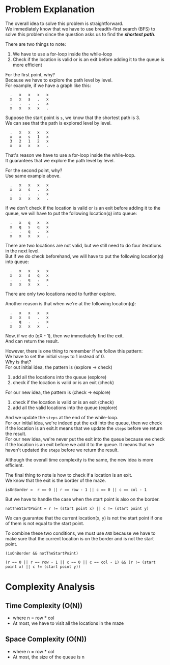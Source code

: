 # Problem Explanation

The overall idea to solve this problem is straightforward.<br>
We immediately know that we have to use breadth-first search (BFS) to solve this problem since the question asks us to find the ***shortest path***.<br>

There are two things to note:<br>
1. We have to use a for-loop inside the while-loop
2. Check if the location is valid or is an exit before adding it to the queue is more efficient

For the first point, why?<br>
Because we have to explore the path level by level.<br>
For example, if we have a graph like this:<br>
```
  .   x   x   x   x
  x   x   s   .   x
  .   .   .   .   x
  x   x   x   x   .
```
Suppose the start point is `s`, we know that the shortest path is 3.<br>
We can see that the path is explored level by level.<br>
```
  .   x   x   x   x
  x   x   s   1   x
  3   2   1   2   x
  x   x   x   x   .
```

That's reason we have to use a for-loop inside the while-loop.<br>
It guarantees that we explore the path level by level.<br>

For the second point, why?<br>
Use same example above.<br>
```
  .   x   x   x   x
  x   x   s   .   x
  .   .   .   .   x
  x   x   x   x   .
```
If we don't check if the location is valid or is an exit before adding it to the queue, we will have to put the following location(q) into queue:
```
  .   x   q   x   x
  x   q   s   q   x
  .   .   q   .   x
  x   x   x   x   .
```
There are two locations are not valid, but we still need to do four iterations in the next level.<br>
But if we do check beforehand, we will have to put the following location(q) into queue:
```
  .   x   x   x   x
  x   x   s   q   x
  .   .   q   .   x
  x   x   x   x   .
```
There are only two locations need to further explore.<br>

Another reason is that when we're at the following location(q):
```
  .   x   x   x   x
  x   x   s   .   x
  .   q   .   .   x
  x   x   x   x   .
```
Now, if we do (qX - 1), then we immediately find the exit.<br>
And can return the result.<br>

However, there is one thing to remember if we follow this pattern:<br>
We have to set the initial `steps` to 1 instead of 0.<br>
Why is that?<br>
For out initial idea, the pattern is (explore -> check)
1. add all the locations into the queue (explore)
2. check if the location is valid or is an exit (check)

For our new idea, the pattern is (check -> explore)
1. check if the location is valid or is an exit (check)
2. add all the valid locations into the queue (explore)

And we update the `steps` at the end of the while-loop.<br>
For our initial idea, we're indeed put the exit into the queue, then we check if the location is an exit.It means that we update the `steps` before we return the result.<br>
For our new idea, we're never put the exit into the queue because we check if the location is an exit before we add it to the queue. It means that we haven't updated the `steps` before we return the result.<br>

Although the overall time complexity is the same, the new idea is more efficient.<br>

The final thing to note is how to check if a location is an exit.<br>
We know that the exit is the border of the maze.<br>
```
isOnBorder =  r == 0 || r == row - 1 || c == 0 || c == col - 1
```

But we have to handle the case when the start point is also on the border.<br>
```
notTheStartPoint = r != (start point x) || c != (start point y)
```
We can guarantee that the current location(x, y) is not the start point if one of them is not equal to the start point.<br>

To combine these two conditions, we must use `AND` because we have to make sure that the current location is on the border and is not the start point.<br>
```
(isOnBorder && notTheStartPoint)
```
```
(r == 0 || r == row - 1 || c == 0 || c == col - 1) && (r != (start point x) || c != (start point y))
```

# Complexity Analysis
## Time Complexity (O(N))
- where n = row * col
- At most, we have to visit all the locations in the maze

## Space Complexity (O(N))
- where n = row * col
- At most, the size of the queue is n
